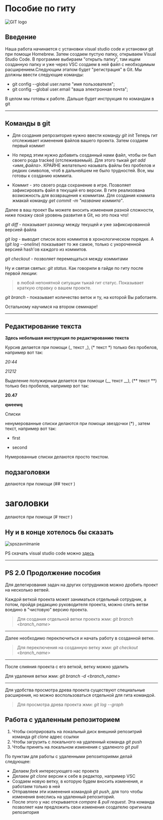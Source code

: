 # Пособие по гиту


![GIT logo](18133.png)

## Введение

 Наша работа начинается с установки visual studio code и установки git при помощи Homebrew. Затем создаем пустую папку, открываем Visual Studio Code. В программе выбираем "открыть папку", там ищем созданную папку и уже через VSC создаем в ней файл с необходимым расширением.Следующим этапом будет "регистрация" в Git. Мы должны ввести следующие команды:
 * git config --global user.name "имя пользователя"; 
 * git config --global user.email "ваша электронная почта";

В целом мы готовы к работе. Дальше будет инструкция по командам в git

___
## Команды в git

* Для создания репрозитория нужно ввести команду _git init_
Теперь гит отслеживает изменения файлов вашего проекта. Затем создаем первый коммит

* Но перед этим нужно добавить созданный нами файл, чтобы он был своего рода tracked (отслеживаемый). Для этого тыкай _get add <имя_файла>_. КРАЙНЕ желательно называть файлы без пробелов и редких символов, чтоб в дальнейшем не было трудностей. Все, мы готовы к созданию коммита.

* Коммит - это своего рода сохранение в игре. Позволяет зафиксировать файл в текущей его версии. В гите реализована возможность для возвращения к коммитам. Для создания коммита жмакай команду _get commit -m "название коммита"_. 

Далее в ваш проект Вы можете вносить изменения разной сложности, ниже покажу свой уровень развития в Git, но это пока что! 

_git diff_ - показывает разницу между текущей и уже зафиксированной версией файла

_git log_ - выводит список всех коммитов в хронологическом порядке. А (_git log --oneline_) показывает то же самое, только с укороченной версией hash'ов каждого из коммитов. 

_git checkout_ - позволяет перемещаться между коммитами

Ну и святая святых: _git status_. Как говорили в гайде по гиту после первой лекции: 
>в любой непонятной ситуации тыкай гит статус. 
Показывает краткую справку о вашем проекте.

_git branch_ - показывает количество веток и ту, на которой Вы работаете.

Остальному научимся на втором семинаре!

___

## Редактирование текста

__Здесь небольшая инструкция по редактированию текста__

Курсив делается при помощи (_ текст _), (* текст *) только без пробелов, например вот так:

*20:44*

_21212_


Выделение полужирным делается при помощи (__ текст __), (** текст **) только без пробелов, например вот так:

__20.47__

**qweewq**

Списки

 ненумерованные списки делаются при помощи звездочки (*) , затем текст, например вот так:

* first

* second

Нумерованные списки делаются просто текстом.

## подзаголовки
делаются при помощи (## текст )

# заголовки
делаются при помощи (# текст )

## Ну и в конце хотелось бы сказать 

![spszavnimanie](image2.jpg)

PS скачать visual studio code можно [здесь](https://code.visualstudio.com)
___
## PS 2.0 Продолжение пособия

Для делегирования задач на других сотрудников можно дробить проект на несколько ветвей. 

Каждой веткой проекта может заниматься отдельный сотрудник, а потом, пройдя редакцию руководителя проекта, можно слить ветви воедино в "чистовую" версию проекта.

>Для создания отдельной ветки проекта жми: _git branch <branch_name>_
___

Далее необходимо переключиться и начать работу в созданной ветке.

>Для переключения на созданную ветку жми: _git checkout <branch_name>_
___

После слияния проекта с его веткой, ветку можно удалить

Для удаления ветки жми: _git branch -d <branch_name>_
___

Для удобства просмотра древа проекта существуют специальные расширения, но можно воспользоваться отдельной для гита командой.

>Для просмотра древа проекта жми: _git log --graph_
## Работа с удаленным репозиторием
1. Чтобы скоприровать на локальный диск внешний репозитрий команда _git clone_ адрес ссылки
2. Чтобы загрузить с локального на удаленный команда _git push_
3. Чтобы принять на локальном изменения с удаленого _git pull_

По пунктам для работы с удаленными репозиториями делай следующее:
* Делаем _fork_ интересующего нас проекта
* Делаем _git clone_ версии к себе в редактор, например VSC
* Создаем новую ветку, в которую будем вносить изменения, и работаем только в ней
* Отправляем эти изменения командой _git push_, для того чтобы изменения внеслись на удаленный репозиторий.
* После этого у нас открывается _compare & pull request_. Эта команда позволяет нам предложить свои изменения создателю оригинала репозитория 